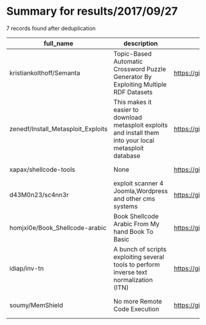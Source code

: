 
# Summary for results/2017/09/27
    
7 records found after deduplication

| full_name | description | html_url | matched_list | matched_count | pushed_at | size | stargazers_count | language | forks_count |
|------------------------------------|-----------------------------------------------------------------------------------------------------------|-------------------------------------------------------|---------------------------|-----------------|---------------------------|--------|--------------------|------------|---------------|
| kristiankolthoff/Semanta | Topic-Based Automatic Crossword Puzzle Generator By Exploiting Multiple RDF Datasets | https://github.com/kristiankolthoff/Semanta | ['exploit'] | 1 | 2017-09-27 22:15:46+00:00 | 762 | 6 | Java | 0 |
| zenedf/Install_Metasploit_Exploits | This makes it easier to download metasploit exploits and install them into your local metasploit database | https://github.com/zenedf/Install_Metasploit_Exploits | ['exploit'] | 1 | 2017-09-27 16:27:52+00:00 | 9 | 0 | Python | 0 |
| xapax/shellcode-tools | None | https://github.com/xapax/shellcode-tools | ['shellcode'] | 1 | 2017-09-27 05:55:56+00:00 | 66 | 2 | Assembly | 5 |
| d43M0n23/sc4nn3r | exploit scanner 4 Joomla,Wordpress and other cms systems | https://github.com/d43M0n23/sc4nn3r | ['exploit'] | 1 | 2017-09-27 13:39:38+00:00 | 55 | 0 | Shell | 0 |
| homjxi0e/Book_Shellcode-arabic | Book Shellcode Arabic From My hand Book To Basic | https://github.com/homjxi0e/Book_Shellcode-arabic | ['shellcode'] | 1 | 2017-09-27 20:22:00+00:00 | 772 | 0 | | 0 |
| idiap/inv-tn | A bunch of scripts exploiting several tools to perform inverse text normalization (ITN) | https://github.com/idiap/inv-tn | ['exploit'] | 1 | 2017-09-27 09:04:27+00:00 | 16 | 19 | Shell | 1 |
| soumy/MemShield | No more Remote Code Execution | https://github.com/soumy/MemShield | ['remote code execution'] | 1 | 2017-09-27 05:05:03+00:00 | 13405 | 0 | C++ | 0 |
